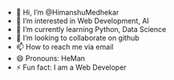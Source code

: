 - 👋 Hi, I’m @HimanshuMedhekar
- 👀 I’m interested in Web Development, AI
- 🌱 I’m currently learning Python, Data Science
- 💞️ I’m looking to collaborate on github
- 📫 How to reach me via email
- 😄 Pronouns: HeMan
- ⚡ Fun fact: I am a Web Developer

<!---
HimanshuMedhekar/HimanshuMedhekar is a ✨ special ✨ repository because its `README.md` (this file) appears on your GitHub profile.
You can click the Preview link to take a look at your changes.
--->
